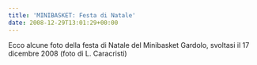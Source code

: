```yaml
---
title: 'MINIBASKET: Festa di Natale'
date: 2008-12-29T13:01:29+00:00
---
```

Ecco alcune foto della festa di Natale del Minibasket Gardolo, svoltasi il 17 dicembre 2008 (foto di L. Caracristi)